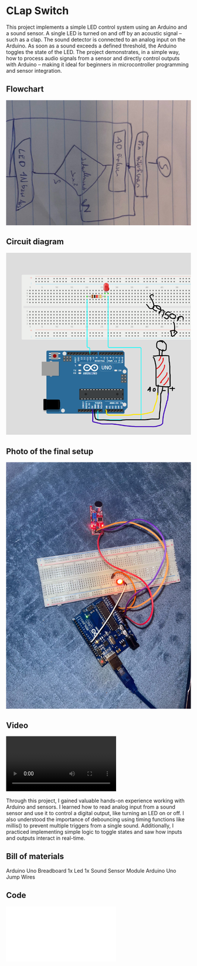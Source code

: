# CLap Switch

This project implements a simple LED control system using an Arduino and a sound sensor. A single LED is turned on and off by an acoustic signal – such as a clap. The sound detector is connected to an analog input on the Arduino. As soon as a sound exceeds a defined threshold, the Arduino toggles the state of the LED. The project demonstrates, in a simple way, how to process audio signals from a sensor and directly control outputs with Arduino – making it ideal for beginners in microcontroller programming and sensor integration.
## Flowchart

![Flussdiagramm](Pic/Flussdiagram.jpg)

## Circuit diagram
![Schaltplan](Pic/Schaltplan.png)

## Photo of the final setup

![Schaltungsaufbau](Pic/Aufbau.jpg)

## Video

![Video](Video/Switch.mp4
)

Through this project, I gained valuable hands-on experience working with Arduino and sensors. I learned how to read analog input from a sound sensor and use it to control a digital output, like turning an LED on or off. I also understood the importance of debouncing using timing functions like millis() to prevent multiple triggers from a single sound. Additionally, I practiced implementing simple logic to toggle states and saw how inputs and outputs interact in real-time. 

## Bill of materials

Arduino Uno 
Breadboard
1x Led
1x Sound Sensor Module
Arduino Uno
Jump Wires

## Code
![Code](Code/src/main.cpp)
